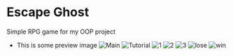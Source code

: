 # Escape Ghost
  Simple RPG game for my OOP project
  
  * This is some preview image
    ![Main](https://user-images.githubusercontent.com/82724036/121992987-e1c8fc80-cdcc-11eb-869a-ad16f67fba7e.png)
    ![Tutorial](https://user-images.githubusercontent.com/82724036/121992668-4768b900-cdcc-11eb-9711-4f9976209e22.png)
    ![1](https://user-images.githubusercontent.com/82724036/121992974-de357580-cdcc-11eb-93a7-ef2453bd3482.png)
    ![2](https://user-images.githubusercontent.com/82724036/121992976-dfff3900-cdcc-11eb-9afb-6bd0502f4578.png)
    ![3](https://user-images.githubusercontent.com/82724036/121992981-e097cf80-cdcc-11eb-909a-0334fd472599.png)
    ![lose](https://user-images.githubusercontent.com/82724036/121992787-86970a00-cdcc-11eb-8e55-9fa5b4a1f044.png)
    ![win](https://user-images.githubusercontent.com/82724036/121992791-88f96400-cdcc-11eb-97c0-7dc0bc484560.png)
  

